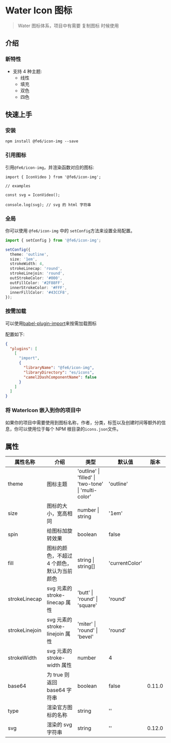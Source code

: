 <!-- @format -->

# Water Icon 图标

> Water 图标体系，项目中有需要 复制图标 时候使用

## 介绍

### 新特性

- 支持 4 种主题:
  - 线性
  - 填充
  - 双色
  - 四色

## 快速上手

### 安装

```
npm install @fe6/icon-img --save
```

### 引用图标

引用`@fe6/icon-img`，并渲染函数对应的图标:

```
import { IconVideo } from '@fe6/icon-img';

// examples

const svg = IconVideo();

console.log(svg); // svg 的 html 字符串
```

### 全局

你可以使用 `@fe6/icon-img` 中的 `setConfig`方法来设置全局配置。

```typescript
import { setConfig } from '@fe6/icon-img';

setConfig({
  theme: 'outline',
  size: '1em',
  strokeWidth: 4,
  strokeLinecap: 'round',
  strokeLinejoin: 'round',
  outStrokeColor: '#000',
  outFillColor: '#2F88FF',
  innerStrokeColor: '#FFF',
  innerFillColor: '#43CCF8',
});
```

### 按需加载

可以使用[babel-plugin-import](https://github.com/ant-design/babel-plugin-import)来按需加载图标

配置如下:

```json
{
  "plugins": [
    [
      "import",
      {
        "libraryName": "@fe6/icon-img",
        "libraryDirectory": "es/icons",
        "camel2DashComponentName": false
      }
    ]
  ]
}
```

### 将 WaterIcon 嵌入到你的项目中

如果你的项目中需要使用到图标名称，作者，分类，标签以及创建时间等额外的信息，你可以使用位于每个 NPM 根目录的`icons.json`文件。

## 属性

| 属性名称       | 介绍                                        | 类型                                                             | 默认值         | 版本   |
| -------------- | ------------------------------------------- | ---------------------------------------------------------------- | -------------- | ------ |
| theme          | 图标主题                                    | 'outline' &#124; 'filled' &#124; 'two-tone' &#124; 'multi-color' | 'outline'      |        |
| size           | 图标的大小，宽高相同                        | number &#124; string                                             | '1em'          |        |
| spin           | 给图标加旋转效果                            | boolean                                                          | false          |        |
| fill           | 图标的颜色，不超过 4 个颜色，默认为当前颜色 | string &#124; string[]                                           | 'currentColor' |        |
| strokeLinecap  | svg 元素的 stroke-linecap 属性              | 'butt' &#124; 'round' &#124; 'square'                            | 'round'        |        |
| strokeLinejoin | svg 元素的 stroke-linejoin 属性             | 'miter' &#124; 'round' &#124; 'bevel'                            | 'round'        |        |
| strokeWidth    | svg 元素的 stroke-width 属性                | number                                                           | 4              |        |
| base64         | 为 true 则返回 base64 字符串                | boolean                                                          | false          | 0.11.0 |
| type           | 渲染官方图标的名称                          | string                                                           | ''             |        |
| svg            | 渲染的 svg 字符串                           | string                                                           | ''             | 0.12.0 |
